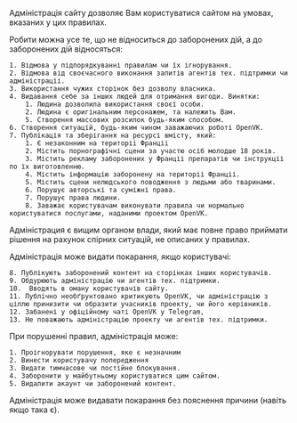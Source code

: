 Адміністрація сайту дозволяє Вам користуватися сайтом на умовах, вказаних у цих правилах.

Робити можна усе те, що не відноситься до заборонених дій, а до заборонених дій відносяться:

	1. Відмова у підпорядкуванні правилам чи їх ігнорування.
	2. Відмова від своєчасного виконання запитів агентів тех. підтримки чи адміністраціі.
	3. Використання чужих сторінок без дозволу власника.
	4. Видавання себе за інших людей для отримання вигоди. Винятки:
		1. Людина дозволила використання своєї особи.
		2. Людина є оригінальним персонажем, та належить Вам.
		5. Створення массових розсилок будь-яким способом.
	6. Створення ситуацій, будь-яким чином заважаючих роботі OpenVK.
	7. Публікація та зберігання на ресурсі вмісту, який:
		1. Є незаконним на територіі Франціі
		2. Містить порнографічні сцени за участю осіб молодше 18 років.
		3. Містить рекламу заборонених у Франціі препаратів чи інструкціі по їх виготовленню.
		4. Містить інформацію заборонену на територіі Франціі.
		5. Містить сцени нелюдського поводження з людьми або тваринами.
		6. Порушує авторські та суміжні права.
		7. Порушує права людини.
		8. Заважає користувачам виконувати правила чи нормально користуватися послугами, наданими проектом OpenVK.

Адміністрация є вищим органом влади, який має повне право приймати рішення на рахунок спірних ситуацій, не описаних у правилах.

Адміністрація може видати покарання, якщо користувачі:
	
	8. Публікують заборонений контент на сторінках інших користувачів.
	9. Обдурюють адміністрацію чи агентів тех. підтримки.
	10.  Вводять в оману користувачів сайту.
	11. Публічно необґрунтовано критикують OpenVK, чи адміністрацію з ціллю принизити чи образити учасників проекту, чи його керівників.
	12. Забанені у офіційному чаті OpenVK у Telegram,
	13. Не поважають адміністрацію проекту чи агентів тех. підтримки.

При порушенні правил, адміністрація може:

	1. Проігнорувати порушення, яке є незначним
	2. Винести користувачу попередження
	3. Видати тимчасове чи постійне блокування.
	4. Заборонити у майбутньому користуватися цим сайтом.
	5. Видалити акаунт чи заборонений контент.

Адміністрація може видавати покарання без пояснення причини (навіть якщо така є).
